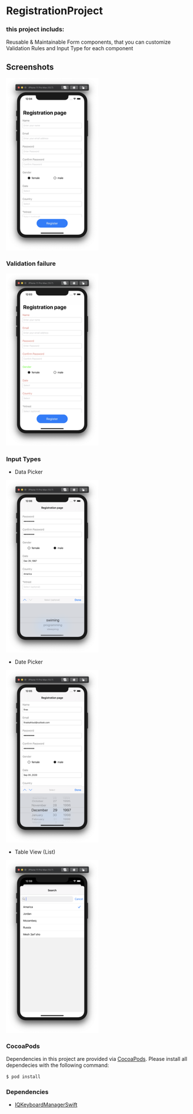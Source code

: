 # RegistrationProject

### this project includs:
Reusable & Maintainable Form components,
that you can customize Validation Rules and Input Type for each component

## Screenshots 
<img src="Assets/EmptyForm.png" width="250">

### Validation failure  
<img src="Assets/NotValidForm.png" width="250">

### Input Types
* Data Picker
<img src="Assets/DataPicker.png" width="250">

* Date Picker
<img src="Assets/DatePicker.png" width="250">

* Table View (List)
<img src="Assets/ListSelector.png" width="250">

### CocoaPods

Dependencies in this project are provided via [CocoaPods](https://cocoapods.org). Please install all dependecies with the following command:

```bash
$ pod install
```

### Dependencies
* [IQKeyboardManagerSwift](https://github.com/hackiftekhar/IQKeyboardManager)
